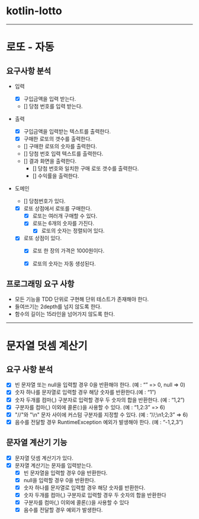 # kotlin-lotto

---

# 로또 - 자동

## 요구사항 분석
- 입력
  - [x] 구입금액을 입력 받는다.
  - [] 당첨 번호를 입력 받는다.

- 출력
  - [x] 구입금액을 입력받는 텍스트를 출력한다.
  - [x] 구매한 로또의 갯수를 출력한다.
  - [] 구매한 로또의 숫자를 출력한다.
  - [] 당첨 번호 입력 텍스트를 출력한다.
  - [] 결과 화면을 출력한다.
    - [] 당첨 번호와 일치한 구매 로또 갯수를 출력한다.
    - [] 수익률을 출력한다. 

- 도메인
  - [] 당첨번호가 있다.
  - [x] 로또 상점에서 로또를 구매한다.
    - [x] 로또는 여러개 구매할 수 있다.
    - [x] 로또는 6개의 숫자를 가진다.
      - [x] 로또의 숫자는 정렬되어 있다.
  - [x] 로또 상점이 있다.
    - [x] 로또 한 장의 가격은 1000원이다.
    - [x] 로또의 숫자는 자동 생성된다.


## 프로그래밍 요구 사항
- 모든 기능을 TDD 단위로 구현해 단위 테스트가 존재해야 한다.
- 들여쓰기는 2depth를 넘지 않도록 한다.
- 함수의 길이는 15라인을 넘어가지 않도록 한다.



---

# 문자열 덧셈 계산기

## 요구 사항 분석
- [x] 빈 문자열 또는 null을 입력할 경우 0을 반환해야 한다. (예 : “” => 0, null => 0)
- [x] 숫자 하나를 문자열로 입력할 경우 해당 숫자를 반환한다.(예 : “1”)
- [x] 숫자 두개를 컴마(,) 구분자로 입력할 경우 두 숫자의 합을 반환한다. (예 : “1,2”)
- [x] 구분자를 컴마(,) 이외에 콜론(:)을 사용할 수 있다. (예 : “1,2:3” => 6)
- [x] "//"와 "\n" 문자 사이에 커스텀 구분자를 지정할 수 있다. (예 : “//;\n1;2;3” => 6)
- [x] 음수를 전달할 경우 RuntimeException 예외가 발생해야 한다. (예 : “-1,2,3”)

## 문자열 계산기 기능

- [x] 문자열 덧셈 계산기가 있다.
- [x] 문자열 계산기는 문자를 입력받는다.
  - [x] 빈 문자열을 입력할 경우 0을 반환한다.
  - [x] null을 입력할 경우 0을 반환한다.
  - [x] 숫자 하나를 문자열로 입력할 경우 해당 숫자를 반환한다.
  - [x] 숫자 두개를 컴마(,) 구분자로 입력할 경우 두 숫자의 합을 반환한다
  - [x] 구분자를 컴마(,) 이외에 콜론(:)을 사용할 수 있다
  - [x] 음수를 전달할 경우 예외가 발생한다.

